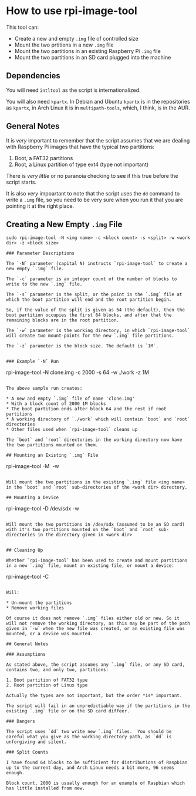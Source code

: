 
# How to use rpi-image-tool

This tool can:

* Create a new and empty `.img` file of controlled size
* Mount the two prtitions in a new `.img` file
* Mount the two partitions in an existing Raspberry Pi `.img` file
* Mount the two partitions in an SD card plugged into the machine

## Dependencies

You will need `intltool` as the script is internationalized.

You will also need `kpartx`. In Debian and Ubuntu `kpartx` is in the repositories as `kpartx`, in Arch Linux it is in `multipath-tools`, which, I think, is in the AUR.

## General Notes

It is *very* important to remember that the script assumes that we are dealing with Raspberry Pi images that have the typical two partitions:

1. Boot, a FAT32 partitions
2. Root, a Linux partition of type ext4 (type not important)

There is *very little* or no paranoia checking to see if this true before the script starts.

It is also *very* impoartant to note that the script uses the `dd` command to write a `.img` file, so you need to be very sure when you run it that you are pointing it at the right place.

## Creating a New Empty `.img` File

```
sudo rpi-image-tool -N <img name> -c <block count> -s <split> -w <work dir> -z <block size>

### Parameter Descriptions

The `-N` parameter (capital N) instructs `rpi-image-tool` to create a new empty `.img` file.

The `-c` parameter is an integer count of the number of blocks to write to the new `.img` file.

The `-s` parameter is the split, or the point in the `.img` file at which the boot partition will end and the root partition begin.

So, if the value of the split is given as 64 (the default), then the boot partition occupies the first 64 blocks, and after that the remaining blocks are in the root partition.

The `-w` parameter is the working directory, in which `rpi-image-tool` will create two mount-points for the new `.img` file partitions.

The `-z` parameter is the block size. The default is `1M`.


### Example `-N` Run

```
rpi-image-tool -N clone.img -c 2000 -s 64 -w ./work -z 1M
```

The above sample run creates:

* A new and empty `.img` file of name 'clone.img'
* With a block count of 2000 1M blocks
* The boot partition ends after block 64 and the rest if root partitions
* A working directory of `./work` which will contain `boot` and `root` directories
* Other files used when `rpi-image-tool` cleans up

The `boot` and `root` directories in the working directory now have the two partitions mounted on them.

## Mounting an Existing `.img` File

```
rpi-image-tool -M <img name> -w <work dir>
```

Will mount the two partitions in the existing `.img` file <img name> in the `boot` and `root` sub-directories of the <work dir> directory.

## Mounting a Device

```
rpi-image-tool -D /dev/sdx -w <work dir>
```

Will mount the two partitions in /dev/sdx (assumed to be an SD card) with it's two partitions mounted on the `boot` and `root` sub-directories in the directory given in <work dir>


## Cleaning Up

Whether `rpi-image-tool` has been used to create and mount partitions in a new `.img` file, mount an existing file, or mount a device:

```
rpi-image-tool -C <work dir>
```

Will:

* Un-mount the partitions
* Remove working files

Of course it does not remove `.img` files either old or new. So it will not remove the working directory, as this may be part of the path given in `-w` when the new file was created, or an existing file was mounted, or a device was mounted.

## General Notes

### Assumptions

As stated above, the script assumes any `.img` file, or any SD card, contains two, and only two, partitions:

1. Boot partition of FAT32 type
2. Root partition of Linux type

Actually the types are not important, but the order *is* important.

The script will fail in an unpredictiable way if the partitions in the existing `.img` file or on the SD card diffeer.

### Dangers

The script uses `dd` two write new `.img` files.  You should be careful what you give as the working directory path, as `dd` is unforgiving and silent.

### Split Counts

I have found 64 blocks to be sufficient for distributions of Raspbian up to the current day, and Arch Linux needs a bit more, 96 seems enough.

Block count, 2000 is usually enough for an example of Raspbian which has little installed from new.





